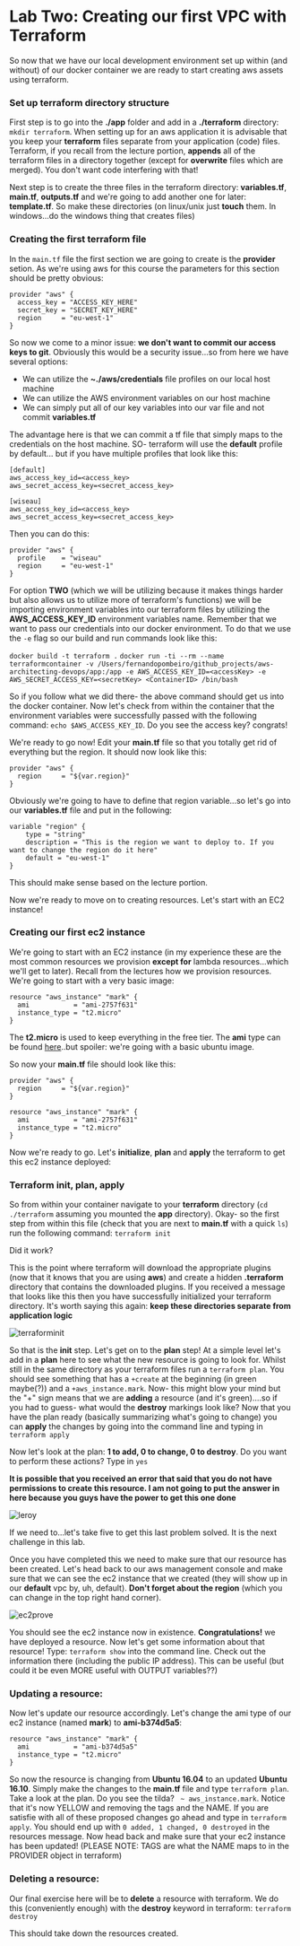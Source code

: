# Lab Two: Creating our first VPC with Terraform

So now that we have our local development environment set up within (and without) of our docker container we are ready to start creating aws assets using terraform. 

### Set up terraform directory structure

First step is to go into the **./app** folder and add in a **./terraform** directory: `mkdir terraform`.
When setting up for an aws application it is advisable that you keep your **terraform** files separate from your application (code) files. Terraform, if you recall from the lecture portion, __appends__ all of the terraform files in a directory together (except for __overwrite__ files which are merged). You don't want code interfering with that!

Next step is to create the three files in the terraform directory: **variables.tf**, **main.tf**, **outputs.tf** and we're going to add another one for later: **template.tf**. So make these directories (on linux/unix just **touch** them. In windows...do the windows thing that creates files)

### Creating the first terraform file

In the `main.tf` file the first section we are going to create is the **provider** setion. As we're using aws for this course the parameters for this section should be pretty obvious:

```
provider "aws" {
  access_key = "ACCESS_KEY_HERE"
  secret_key = "SECRET_KEY_HERE"
  region     = "eu-west-1"
}
```

So now we come to a minor issue: __we don't want to commit our access keys to git__. Obviously this would be a security issue...so from here we have several options:

* We can utilize the __~./aws/credentials__ file profiles on our local host machine
* We can utilize the AWS environment variables on our host machine
* We can simply put all of our key variables into our var file and not commit **variables.tf**


The advantage here is that we can commit a tf file that simply maps to the credentials on the host machine. SO- terraform will use the **default** profile by default... but if you have multiple profiles that look like this:

```
[default]
aws_access_key_id=<access_key>
aws_secret_access_key=<secret_access_key>

[wiseau]
aws_access_key_id=<access_key>
aws_secret_access_key=<secret_access_key>
```

Then you can do this:

```
provider "aws" {
  profile    = "wiseau"
  region     = "eu-west-1"
}
```

For option **TWO** (which we will be utilizing because it makes things harder but also allows us to utilize more of terraform's functions) we will be importing environment variables into our terraform files by utilizing the **AWS_ACCESS_KEY_ID** environment variables name. Remember that we want to pass our credentials into our docker environment. To do that we use the `-e` flag so our build and run commands look like this:

`docker build -t terraform .`
`docker run -ti --rm --name terraformcontainer -v /Users/fernandopombeiro/github_projects/aws-architecting-devops/app:/app -e AWS_ACCESS_KEY_ID=<accessKey> -e AWS_SECRET_ACCESS_KEY=<secretKey> <ContainerID> /bin/bash`

So if you follow what we did there- the above command should get us into the docker container. Now let's check from within the container that the environment variables were successfully passed with the following command:
`echo $AWS_ACCESS_KEY_ID`. Do you see the access key? congrats! 

We're ready to go now! Edit your **main.tf** file so that you totally get rid of everything but the region. It should now look like this:

```
provider "aws" {
  region     = "${var.region}"
}
```

Obviously we're going to have to define that region variable...so let's go into our **variables.tf** file and put in the following:

```
variable "region" {
    type = "string"
    description = "This is the region we want to deploy to. If you want to change the region do it here"
    default = "eu-west-1"
}
```

This should make sense based on the lecture portion.

Now we're ready to move on to creating resources. Let's start with an EC2 instance!

### Creating our first ec2 instance

We're going to start with an EC2 instance (in my experience these are the most common resources we provision __except for__ lambda resources...which we'll get to later). Recall from the lectures how we provision resources. We're going to start with a very basic image:

```
resource "aws_instance" "mark" {
  ami           = "ami-2757f631"
  instance_type = "t2.micro"
}
```

The **t2.micro** is used to keep everything in the free tier. The **ami** type can be found [here](https://cloud-images.ubuntu.com/locator/ec2/)..but spoiler: we're going with a basic ubuntu image.

So now your **main.tf** file should look like this:

```
provider "aws" {
  region     = "${var.region}"
}

resource "aws_instance" "mark" {
  ami           = "ami-2757f631"
  instance_type = "t2.micro"
}
```
Now we're ready to go. Let's **initialize**, **plan** and **apply** the terraform to get this ec2 instance deployed:

### Terraform init, plan, apply

So from within your container navigate to your **terraform** directory (`cd ./terraform` assuming you mounted the **app** directory).
Okay- so the first step from within this file (check that you are next to **main.tf** with a quick `ls`) run the following command: `terraform init`

Did it work? 

This is the point where terraform will download the appropriate plugins (now that it knows that you are using **aws**) and create a hidden **.terraform** directory that contains the downloaded plugins. If you received a message that looks like this then you have successfully initialized your terraform directory. It's worth saying this again: **keep these directories separate from application logic**

![terraforminit](./images/terraforminit.png)

So that is the __init__ step. 
Let's get on to the __plan__ step! 
At a simple level let's add in a __plan__ here to see what the new resource is going to look for. Whilst still in the same directory as your terraform files run a `terraform plan`. You should see something that has a `+create` at the beginning (in green maybe(?)) and a `+aws_instance.mark`. 
Now- this might blow your mind but the "+" sign means that we are __adding__ a resource (and it's green)....so if you had to guess- what would the __destroy__ markings look like?
Now that you have the plan ready (basically summarizing what's going to change) you can __apply__ the changes by going into the command line and typing in `terraform apply`

Now let's look at the plan: **1 to add, 0 to change, 0 to destroy**.
Do you want to perform these actions? 
Type in `yes`


**It is possible that you received an error that said that you do not have permissions to create this resource. I am not going to put the answer in here because you guys have the power to get this one done**

![leroy](./images/leroy.jpeg)

If we need to...let's take five to get this last problem solved. It is the next challenge in this lab.

Once you have completed this we need to make sure that our resource has been created. Let's head back to our aws management console and make sure that we can see the ec2 instance that we created (they will show up in our **default** vpc by, uh, default). **Don't forget about the region** (which you can change in the top right hand corner).

![ec2prove](./images/proveec2.png)

You should see the ec2 instance now in existence. **Congratulations!** we have deployed a resource. 
Now let's get some information about that resource!
Type: `terraform show` into the command line. Check out the information there (including the public IP address). This can be useful (but could it be even MORE useful with OUTPUT variables??)

### Updating a resource:
Now let's update our resource accordingly. Let's change the ami type of our ec2 instance (named **mark**) to **ami-b374d5a5**:

```
resource "aws_instance" "mark" {
  ami           = "ami-b374d5a5"
  instance_type = "t2.micro"
}
```

So now the resource is changing from **Ubuntu 16.04** to an updated **Ubuntu 16.10**. Simply make the changes to the **main.tf** file and type `terraform plan`. Take a look at the plan. Do you see the tilda? ` ~ aws_instance.mark`.
Notice that it's now YELLOW and removing the tags and the NAME. 
If you are satisfie with all of these proposed changes go ahead and type in `terraform apply`.
You should end up with `0 added, 1 changed, 0 destroyed` in the resources message. Now head back and make sure that your ec2 instance has been updated! (PLEASE NOTE: TAGS are what the NAME maps to in the PROVIDER object in terraform)

### Deleting a resource:
Our final exercise here will be to **delete** a resource with terraform.
We do this (conveniently enough) with the **destroy** keyword in terraform:
`terraform destroy`

This should take down the resources created.


